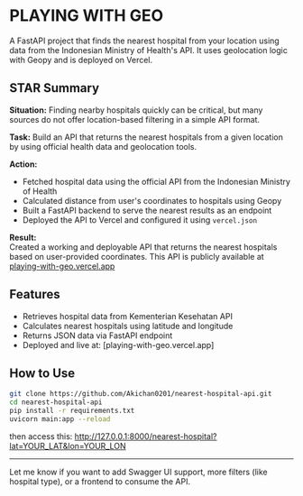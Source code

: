 # PLAYING WITH GEO

A FastAPI project that finds the nearest hospital from your location using data from the Indonesian Ministry of Health's API. It uses geolocation logic with Geopy and is deployed on Vercel.

## STAR Summary

**Situation:** Finding nearby hospitals quickly can be critical, but many sources do not offer location-based filtering in a simple API format.

**Task:** Build an API that returns the nearest hospitals from a given location by using official health data and geolocation tools.

**Action:**  
- Fetched hospital data using the official API from the Indonesian Ministry of Health  
- Calculated distance from user's coordinates to hospitals using Geopy  
- Built a FastAPI backend to serve the nearest results as an endpoint  
- Deployed the API to Vercel and configured it using `vercel.json`

**Result:**  
Created a working and deployable API that returns the nearest hospitals based on user-provided coordinates. This API is publicly available at [playing-with-geo.vercel.app](https://playing-with-geo.vercel.app)

## Features

- Retrieves hospital data from Kementerian Kesehatan API
- Calculates nearest hospitals using latitude and longitude
- Returns JSON data via FastAPI endpoint
- Deployed and live at: [playing-with-geo.vercel.app]

## How to Use

```bash
git clone https://github.com/Akichan0201/nearest-hospital-api.git
cd nearest-hospital-api
pip install -r requirements.txt
uvicorn main:app --reload
```
then access this:
http://127.0.0.1:8000/nearest-hospital?lat=YOUR_LAT&lon=YOUR_LON

---

Let me know if you want to add Swagger UI support, more filters (like hospital type), or a frontend to consume the API.
